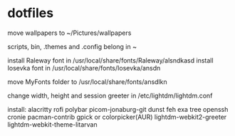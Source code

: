 # dotfiles

move wallpapers to ~/Pictures/wallpapers

scripts, bin, .themes and .config belong in ~

install Raleway font in /usr/local/share/fonts/Raleway/alsndkasd
install Iosevka font in /usr/local/share/fonts/Iosevka/ansdn

move MyFonts folder to /usr/local/share/fonts/ansdlkn

change width, height and session greeter in /etc/lightdm/lightdm.conf

install:
alacritty
rofi
polybar
picom-jonaburg-git
dunst
feh
exa
tree
openssh
cronie
pacman-contrib
gpick or colorpicker(AUR)
lightdm-webkit2-greeter lightdm-webkit-theme-litarvan
